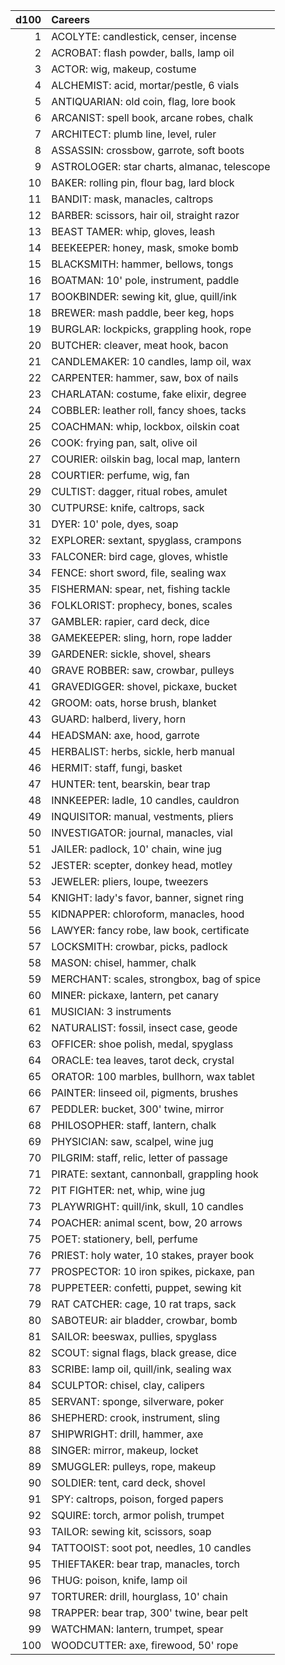 |   d100 | Careers                                     |
|-------:|:--------------------------------------------|
|      1 | ACOLYTE: candlestick, censer, incense       |
|      2 | ACROBAT: flash powder, balls, lamp oil      |
|      3 | ACTOR: wig, makeup, costume                 |
|      4 | ALCHEMIST: acid, mortar/pestle, 6 vials     |
|      5 | ANTIQUARIAN: old coin, flag, lore book      |
|      6 | ARCANIST: spell book, arcane robes, chalk   |
|      7 | ARCHITECT: plumb line, level, ruler         |
|      8 | ASSASSIN: crossbow, garrote, soft boots     |
|      9 | ASTROLOGER: star charts, almanac, telescope |
|     10 | BAKER: rolling pin, flour bag, lard block   |
|     11 | BANDIT: mask, manacles, caltrops            |
|     12 | BARBER: scissors, hair oil, straight razor  |
|     13 | BEAST TAMER: whip, gloves, leash            |
|     14 | BEEKEEPER: honey, mask, smoke bomb          |
|     15 | BLACKSMITH: hammer, bellows, tongs          |
|     16 | BOATMAN: 10' pole, instrument, paddle       |
|     17 | BOOKBINDER: sewing kit, glue, quill/ink     |
|     18 | BREWER: mash paddle, beer keg, hops         |
|     19 | BURGLAR: lockpicks, grappling hook, rope    |
|     20 | BUTCHER: cleaver, meat hook, bacon          |
|     21 | CANDLEMAKER: 10 candles, lamp oil, wax      |
|     22 | CARPENTER: hammer, saw, box of nails        |
|     23 | CHARLATAN: costume, fake elixir, degree     |
|     24 | COBBLER: leather roll, fancy shoes, tacks   |
|     25 | COACHMAN: whip, lockbox, oilskin coat       |
|     26 | COOK: frying pan, salt, olive oil           |
|     27 | COURIER: oilskin bag, local map, lantern    |
|     28 | COURTIER: perfume, wig, fan                 |
|     29 | CULTIST: dagger, ritual robes, amulet       |
|     30 | CUTPURSE: knife, caltrops, sack             |
|     31 | DYER: 10' pole, dyes, soap                  |
|     32 | EXPLORER: sextant, spyglass, crampons       |
|     33 | FALCONER: bird cage, gloves, whistle        |
|     34 | FENCE: short sword, file, sealing wax       |
|     35 | FISHERMAN: spear, net, fishing tackle       |
|     36 | FOLKLORIST: prophecy, bones, scales         |
|     37 | GAMBLER: rapier, card deck, dice            |
|     38 | GAMEKEEPER: sling, horn, rope ladder        |
|     39 | GARDENER: sickle, shovel, shears            |
|     40 | GRAVE ROBBER: saw, crowbar, pulleys         |
|     41 | GRAVEDIGGER: shovel, pickaxe, bucket        |
|     42 | GROOM: oats, horse brush, blanket           |
|     43 | GUARD: halberd, livery, horn                |
|     44 | HEADSMAN: axe, hood, garrote                |
|     45 | HERBALIST: herbs, sickle, herb manual       |
|     46 | HERMIT: staff, fungi, basket                |
|     47 | HUNTER: tent, bearskin, bear trap           |
|     48 | INNKEEPER: ladle, 10 candles, cauldron      |
|     49 | INQUISITOR: manual, vestments, pliers       |
|     50 | INVESTIGATOR: journal, manacles, vial       |
|     51 | JAILER: padlock, 10' chain, wine jug        |
|     52 | JESTER: scepter, donkey head, motley        |
|     53 | JEWELER: pliers, loupe, tweezers            |
|     54 | KNIGHT: lady's favor, banner, signet ring   |
|     55 | KIDNAPPER: chloroform, manacles, hood       |
|     56 | LAWYER: fancy robe, law book, certificate   |
|     57 | LOCKSMITH: crowbar, picks, padlock          |
|     58 | MASON: chisel, hammer, chalk                |
|     59 | MERCHANT: scales, strongbox, bag of spice   |
|     60 | MINER: pickaxe, lantern, pet canary         |
|     61 | MUSICIAN: 3 instruments                     |
|     62 | NATURALIST: fossil, insect case, geode      |
|     63 | OFFICER: shoe polish, medal, spyglass       |
|     64 | ORACLE: tea leaves, tarot deck, crystal     |
|     65 | ORATOR: 100 marbles, bullhorn, wax tablet   |
|     66 | PAINTER: linseed oil, pigments, brushes     |
|     67 | PEDDLER: bucket, 300' twine, mirror         |
|     68 | PHILOSOPHER: staff, lantern, chalk          |
|     69 | PHYSICIAN: saw, scalpel, wine jug           |
|     70 | PILGRIM: staff, relic, letter of passage    |
|     71 | PIRATE: sextant, cannonball, grappling hook |
|     72 | PIT FIGHTER: net, whip, wine jug            |
|     73 | PLAYWRIGHT: quill/ink, skull, 10 candles    |
|     74 | POACHER: animal scent, bow, 20 arrows       |
|     75 | POET: stationery, bell, perfume             |
|     76 | PRIEST: holy water, 10 stakes, prayer book  |
|     77 | PROSPECTOR: 10 iron spikes, pickaxe, pan    |
|     78 | PUPPETEER: confetti, puppet, sewing kit     |
|     79 | RAT CATCHER: cage, 10 rat traps, sack       |
|     80 | SABOTEUR: air bladder, crowbar, bomb        |
|     81 | SAILOR: beeswax, pullies, spyglass          |
|     82 | SCOUT: signal flags, black grease, dice     |
|     83 | SCRIBE: lamp oil, quill/ink, sealing wax    |
|     84 | SCULPTOR: chisel, clay, calipers            |
|     85 | SERVANT: sponge, silverware, poker          |
|     86 | SHEPHERD: crook, instrument, sling          |
|     87 | SHIPWRIGHT: drill, hammer, axe              |
|     88 | SINGER: mirror, makeup, locket              |
|     89 | SMUGGLER: pulleys, rope, makeup             |
|     90 | SOLDIER: tent, card deck, shovel            |
|     91 | SPY: caltrops, poison, forged papers        |
|     92 | SQUIRE: torch, armor polish, trumpet        |
|     93 | TAILOR: sewing kit, scissors, soap          |
|     94 | TATTOOIST: soot pot, needles, 10 candles    |
|     95 | THIEFTAKER: bear trap, manacles, torch      |
|     96 | THUG: poison, knife, lamp oil               |
|     97 | TORTURER: drill, hourglass, 10' chain       |
|     98 | TRAPPER: bear trap, 300' twine, bear pelt   |
|     99 | WATCHMAN: lantern, trumpet, spear           |
|    100 | WOODCUTTER: axe, firewood, 50' rope         |